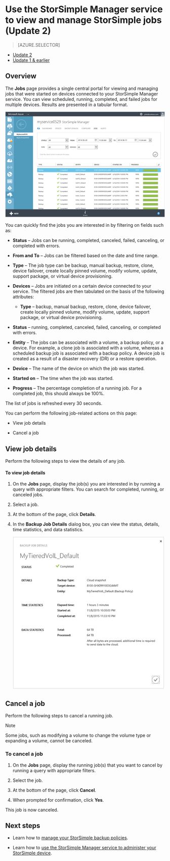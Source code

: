<properties 
   pageTitle="View and manage StorSimple jobs | Microsoft Azure"
   description="Describes the StorSimple Manager service Jobs page and how to use it to track recent, current, and scheduled backup jobs."
   services="storsimple"
   documentationCenter="NA"
   authors="alkohli"
   manager="carolz"
   editor=""/>

<tags 
   ms.service="storsimple"
   ms.devlang="NA"
   ms.topic="article"
   ms.tgt_pltfrm="NA"
   ms.workload="TBD"
   ms.date="01/15/2016"
   ms.author="alkohli" />

# Use the StorSimple Manager service to view and manage StorSimple jobs (Update 2)
> [AZURE.SELECTOR]
- [Update 2](../articles/storsimple/storsimple-manage-jobs-u2.md)
- [Update 1 & earlier](../articles/storsimple/storsimple-manage-jobs.md)



## Overview
The **Jobs** page provides a single central portal for viewing and managing jobs that were started on devices connected to your StorSimple Manager service. You can view scheduled, running, completed, and failed jobs for multiple devices. Results are presented in a tabular format. 

![Jobs page](./media/storsimple-manage-jobs-u2/HCS_JobsPage.png)

You can quickly find the jobs you are interested in by filtering on fields such as:

* **Status** – Jobs can be running, completed, canceled, failed, canceling, or completed with errors.
* **From and To** – Jobs can be filtered based on the date and time range.
* **Type** – The job type can be backup, manual backup, restore, clone, device failover, create locally pinned volume, modify volume, update, support package, or virtual device provisioning.

* **Devices** – Jobs are initiated on a certain device connected to your service.
The filtered jobs are then tabulated on the basis of the following attributes:

  * **Type** – backup, manual backup, restore, clone, device failover, create locally pinned volume, modify volume, update, support package, or virtual device provisioning.

* **Status** – running, completed, canceled, failed, canceling, or completed with errors.

* **Entity** – The jobs can be associated with a volume, a backup policy, or a device. For example, a clone job is associated with a volume, whereas a scheduled backup job is associated with a backup policy. A device job is created as a result of a disaster recovery (DR) or a restore operation.

* **Device** – The name of the device on which the job was started.

* **Started on** – The time when the job was started.

* **Progress** – The percentage completion of a running job. For a completed job, this should always be 100%.



The list of jobs is refreshed every 30 seconds.

You can perform the following job-related actions on this page:

* View job details

* Cancel a job


## View job details
Perform the following steps to view the details of any job.

#### To view job details
1. On the **Jobs** page, display the job(s) you are interested in by running a query with appropriate filters. You can search for completed, running, or canceled jobs.

2. Select a job.

3. At the bottom of the page, click **Details**.

4. In the **Backup Job Details** dialog box, you can view the status, details, time statistics, and data statistics.

    ![Job details page](./media/storsimple-manage-jobs-u2/JobDetails.png)


## Cancel a job
Perform the following steps to cancel a running job.

> [!NOTE]
> Some jobs, such as modifying a volume to change the volume type or expanding a volume, cannot be canceled.
> 
> 
### To cancel a job
1. On the **Jobs** page, display the running job(s) that you want to cancel by running a query with appropriate filters.

2. Select the job.

3. At the bottom of the page, click **Cancel**.

4. When prompted for confirmation, click **Yes**.


This job is now canceled.

## Next steps
* Learn how to [manage your StorSimple backup policies](storsimple-manage-backup-policies.md).

* Learn how to [use the StorSimple Manager service to administer your StorSimple device](storsimple-manager-service-administration.md).


